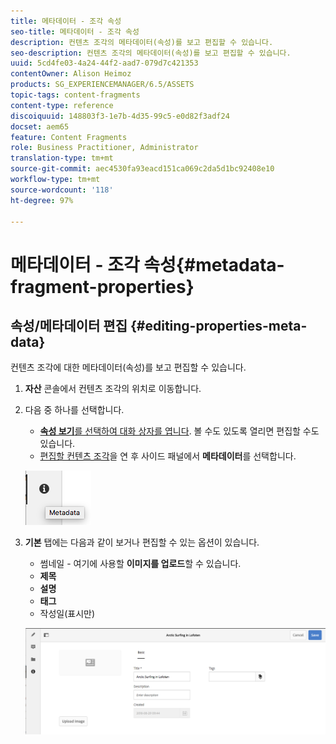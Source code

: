 ```yaml
---
title: 메타데이터 - 조각 속성
seo-title: 메타데이터 - 조각 속성
description: 컨텐츠 조각의 메타데이터(속성)를 보고 편집할 수 있습니다.
seo-description: 컨텐츠 조각의 메타데이터(속성)를 보고 편집할 수 있습니다.
uuid: 5cd4fe03-4a24-44f2-aad7-079d7c421353
contentOwner: Alison Heimoz
products: SG_EXPERIENCEMANAGER/6.5/ASSETS
topic-tags: content-fragments
content-type: reference
discoiquuid: 148803f3-1e7b-4d35-99c5-e0d82f3adf24
docset: aem65
feature: Content Fragments
role: Business Practitioner, Administrator
translation-type: tm+mt
source-git-commit: aec4530fa93eacd151ca069c2da5d1bc92408e10
workflow-type: tm+mt
source-wordcount: '118'
ht-degree: 97%

---
```



# 메타데이터 - 조각 속성{#metadata-fragment-properties}

## 속성/메타데이터 편집 {#editing-properties-meta-data}

컨텐츠 조각에 대한 메타데이터(속성)를 보고 편집할 수 있습니다.

1. **자산** 콘솔에서 컨텐츠 조각의 위치로 이동합니다.
1. 다음 중 하나를 선택합니다.

   * [**속성 보기**&#x200B;를 선택하여 대화 상자를 엽니다](/help/assets/manage-assets.md#editing-properties). 볼 수도 있도록 열리면 편집할 수도 있습니다.
   * [편집할 컨텐츠 조각](/help/assets/content-fragments/content-fragments-managing.md#opening-the-fragment-editor)을 연 후 사이드 패널에서 **메타데이터**&#x200B;를 선택합니다.

   ![cfm-6420-06](assets/cfm-6420-06.png)

1. **기본** 탭에는 다음과 같이 보거나 편집할 수 있는 옵션이 있습니다.

   * 썸네일 - 여기에 사용할 **이미지를 업로드**&#x200B;할 수 있습니다.
   * **제목**
   * **설명**
   * **태그**
   * 작성일(표시만)

   ![cfm-6420-07](assets/cfm-6420-07.png)

